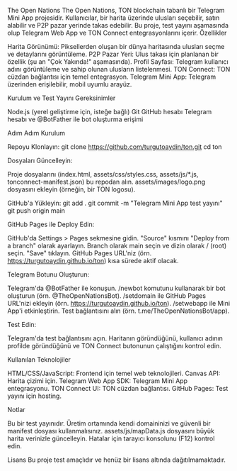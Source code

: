 The Open Nations
The Open Nations, TON blockchain tabanlı bir Telegram Mini App projesidir. Kullanıcılar, bir harita üzerinde ulusları seçebilir, satın alabilir ve P2P pazar yerinde takas edebilir. Bu proje, test yayını aşamasında olup Telegram Web App ve TON Connect entegrasyonlarını içerir.
Özellikler

Harita Görünümü: Piksellerden oluşan bir dünya haritasında ulusları seçme ve detaylarını görüntüleme.
P2P Pazar Yeri: Ulus takası için planlanan bir özellik (şu an "Çok Yakında!" aşamasında).
Profil Sayfası: Telegram kullanıcı adını görüntüleme ve sahip olunan ulusların listelenmesi.
TON Connect: TON cüzdan bağlantısı için temel entegrasyon.
Telegram Mini App: Telegram üzerinden erişilebilir, mobil uyumlu arayüz.

Kurulum ve Test Yayını
Gereksinimler

Node.js (yerel geliştirme için, isteğe bağlı)
Git
GitHub hesabı
Telegram hesabı ve @BotFather ile bot oluşturma erişimi

Adım Adım Kurulum

Repoyu Klonlayın:
git clone https://github.com/turgutoaydin/ton.git
cd ton


Dosyaları Güncelleyin:

Proje dosyalarını (index.html, assets/css/styles.css, assets/js/*.js, tonconnect-manifest.json) bu repodan alın.
assets/images/logo.png dosyasını ekleyin (örneğin, bir TON logosu).


GitHub'a Yükleyin:
git add .
git commit -m "Telegram Mini App test yayını"
git push origin main


GitHub Pages ile Deploy Edin:

GitHub'da Settings > Pages sekmesine gidin.
"Source" kısmını "Deploy from a branch" olarak ayarlayın.
Branch olarak main seçin ve dizin olarak / (root) seçin.
"Save" tıklayın. GitHub Pages URL'niz (örn. https://turgutoaydin.github.io/ton) kısa sürede aktif olacak.


Telegram Botunu Oluşturun:

Telegram'da @BotFather ile konuşun.
/newbot komutunu kullanarak bir bot oluşturun (örn. @TheOpenNationsBot).
/setdomain ile GitHub Pages URL'nizi ekleyin (örn. https://turgutoaydin.github.io/ton).
/setwebapp ile Mini App'i etkinleştirin.
Test bağlantısını alın (örn. t.me/TheOpenNationsBot/app).


Test Edin:

Telegram'da test bağlantısını açın.
Haritanın göründüğünü, kullanıcı adının profilde göründüğünü ve TON Connect butonunun çalıştığını kontrol edin.



Kullanılan Teknolojiler

HTML/CSS/JavaScript: Frontend için temel web teknolojileri.
Canvas API: Harita çizimi için.
Telegram Web App SDK: Telegram Mini App entegrasyonu.
TON Connect UI: TON cüzdan bağlantısı.
GitHub Pages: Test yayını için hosting.

Notlar

Bu bir test yayınıdır. Üretim ortamında kendi domaininizi ve güvenli bir manifest dosyası kullanmalısınız.
assets/js/mapData.js dosyasını büyük harita verinizle güncelleyin.
Hatalar için tarayıcı konsolunu (F12) kontrol edin.

Lisans
Bu proje test amaçlıdır ve henüz bir lisans altında dağıtılmamaktadır.
